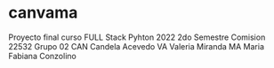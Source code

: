 # canvama
Proyecto final curso FULL Stack Pyhton 2022
2do Semestre
Comision 22532
Grupo 02
CAN  Candela Acevedo
VA   Valeria  Miranda
MA   Maria Fabiana Conzolino